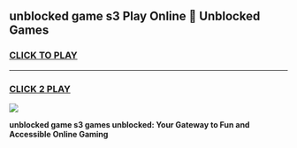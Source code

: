 
## unblocked game s3 Play Online 👋 Unblocked Games
<h3>
<a href="https://premium.freeplayer.one?title=unblocked_game_s3&ref=19F">CLICK TO PLAY</a></h3>
<hr>

<h3>
<a href="https://premium.freeplayer.one?title=unblocked_game_s3&ref=19F">CLICK 2 PLAY</a>
  
</h3>

<a href="https://premium.freeplayer.one?title=unblocked_game_s3&ref=19F"><img src="https://clearcache.store/games.png"></a>


**unblocked game s3 games unblocked: Your Gateway to Fun and Accessible Online Gaming**
